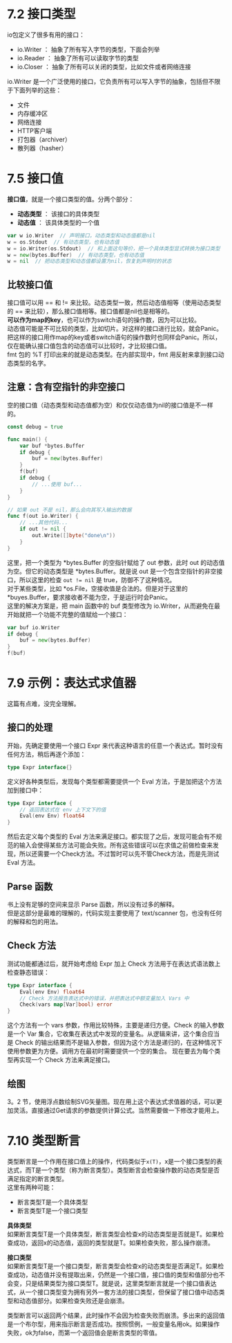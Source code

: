 # 7.2 接口类型

io包定义了很多有用的接口：
+ io.Writer ： 抽象了所有写入字节的类型，下面会列举
+ io.Reader ： 抽象了所有可以读取字节的类型
+ io.Closer ： 抽象了所有可以关闭的类型，比如文件或者网络连接

io.Writer 是一个广泛使用的接口，它负责所有可以写入字节的抽象，包括但不限于下面列举的这些：
+ 文件
+ 内存缓冲区
+ 网络连接
+ HTTP客户端
+ 打包器（archiver）
+ 散列器（hasher）

# 7.5 接口值
**接口值**，就是一个接口类型的值。分两个部分：
+ **动态类型** ： 该接口的具体类型
+ **动态值** ： 该具体类型的一个值

```go
var w io.Writer  // 声明接口，动态类型和动态值都是nil
w = os.Stdout  // 有动态类型，也有动态值
w = io.Writer(os.Stdout)  // 和上面这句等价，把一个具体类型显式转换为接口类型
w = new(bytes.Buffer)  // 有动态类型，也有动态值
w = nil  // 把动态类型和动态值都设置为nil，恢复到声明时的状态
```

## 比较接口值
接口值可以用 == 和 != 来比较。动态类型一致，然后动态值相等（使用动态类型的 == 来比较），那么接口值相等。接口值都是nil也是相等的。  
**可以作为map的key**，也可以作为switch语句的操作数，因为可以比较。  
动态值可能是不可比较的类型，比如切片。对这样的接口进行比较，就会Panic。把这样的接口用作map的key或者switch语句的操作数时也同样会Panic。所以，仅在能确认接口值包含的动态值可以比较时，才比较接口值。  
fmt 包的 %T 打印出来的就是动态类型。在内部实现中，fmt 用反射来拿到接口动态类型的名字。

## 注意：含有空指针的非空接口
空的接口值（动态类型和动态值都为空）和仅仅动态值为nil的接口值是不一样的。
```go
const debug = true

func main() {
	var buf *bytes.Buffer
	if debug {
		buf = new(bytes.Buffer)
	}
	f(buf)
	if debug {
		// ...使用 buf...
	}
}

// 如果 out 不是 nil，那么会向其写入输出的数据
func f(out io.Writer) {
	// ...其他代码...
	if out != nil {
		out.Write([]byte("done\n"))
	}
}
```
这里，把一个类型为 \*bytes.Buffer 的空指针赋给了 out 参数，此时 out 的动态值为空。但它的动态类型是 \*bytes.Buffer。就是说 out 是一个包含空指针的非空接口，所以这里的检查 `out != nil` 是 true，防御不了这种情况。  
对于某些类型，比如 \*os.File，空接收值是合法的。但是对于这里的 \*buyes.Buffer，要求接收者不能为空，于是运行时会Panic。  
这里的解决方案是，把 main 函数中的 buf 类型修改为 io.Writer，从而避免在最开始就把一个功能不完整的值赋给一个接口：
```go
var buf io.Writer
if debug {
	buf = new(bytes.Buffer)
}
f(buf)
```

# 7.9 示例：表达式求值器
这篇有点难，没完全理解。  

## 接口的处理
开始，先确定要使用一个接口 Expr 来代表这种语言的任意一个表达式。暂时没有任何方法，稍后再逐个添加：
```go
type Expr interface{}
```
定义好各种类型后，发现每个类型都需要提供一个 Eval 方法，于是加把这个方法加到接口中：
```go
type Expr interface {
	// 返回表达式在 env 上下文下的值
	Eval(env Env) float64
}
```
然后去定义每个类型的 Eval 方法来满足接口。都实现了之后，发现可能会有不规范的输入会使得某些方法可能会失败。所有这些错误可以在求值之前做检查来发现，所以还需要一个Check方法。不过暂时可以先不管Check方法，而是先测试 Eval 方法。

## Parse 函数
书上没有足够的空间来显示 Parse 函数，所以没有过多的解释。  
但是这部分是最难的理解的，代码实现主要使用了 text/scanner 包，也没有任何的解释和包的用法。

## Check 方法
测试功能都通过后，就开始考虑给 Expr 加上 Check 方法用于在表达式语法数上检查静态错误：
```go
type Expr interface {
	Eval(env Env) float64
	// Check 方法报告表达式中的错误，并把表达式中额变量加入 Vars 中
	Check(vars map[Var]bool) error
}

```
这个方法有一个 vars 参数，作用比较特殊，主要是递归方便。Check 的输入参数是一个 Var 集合，它收集在表达式中发现的变量名。从逻辑来讲，这个集合应当是 Check 的输出结果而不是输入参数，但因为这个方法是递归的，在这种情况下使用参数更为方便。调用方在最初时需要提供一个空的集合。
现在要去为每个类型再实现一个 Check 方法来满足接口。

## 绘图
3。2 节，使用浮点数绘制SVG矢量图。现在用上这个表达式求值器的话，可以更加灵活。直接通过Get请求的参数提供计算公式。当然需要做一下修改才能用上。

# 7.10 类型断言
类型断言是一个作用在接口值上的操作，代码类似于`x(T)`，x是一个接口类型的表达式，而T是一个类型（称为断言类型）。类型断言会检查操作数的动态类型是否满足指定的断言类型。  
这里有两种可能：
+ 断言类型T是一个具体类型
+ 断言类型T是一个接口类型

**具体类型**  
如果断言类型T是一个具体类型，断言类型会检查x的动态类型是否就是T。如果检查成功，返回x的动态值，返回的类型就是T。如果检查失败，那么操作崩溃。  

**接口类型**  
如果断言类型T是一个接口类型，断言类型会检查x的动态类型是否满足T。如果检查成功，动态值并没有提取出来，仍然是一个接口值，接口值的类型和值部分也不会变，只是结果类型为接口类型T。就是说，这里类型断言就是一个接口值表达式，从一个接口类型变为拥有另外一套方法的接口类型，但保留了接口值中动态类型和动态值部分。如果检查失败还是会崩溃。  

类型断言可以返回两个结果，此时操作不会因为检查失败而崩溃。多出来的返回值是一个布尔型，用来指示断言是否成功。按照惯例，一般变量名用ok。如果操作失败，ok为false，而第一个返回值会是断言类型的零值。  